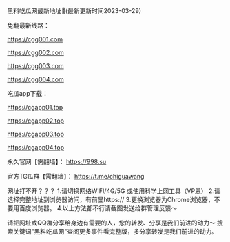 黑料吃瓜网最新地址👋(最新更新时间2023-03-29)

免翻最新线路： 

https://cgg001.com

https://cgg002.com

https://cgg003.com

https://cgg004.com

吃瓜app下载：

https://cgapp01.top

https://cgapp02.top

https://cgapp03.top

https://cgapp04.top

永久官网【需翻墙】： https://998.su

官方TG瓜群【需翻墙】： https://t.me/chiguawang

网址打不开？？？ 1.请切换网络WIFI/4G/5G 或使用科学上网工具（VP恩） 2.请选择完整地址到浏览器访问，有前显https:// 3.更换浏览器为Chrome浏览器，不要用百度浏览器。 4.以上方法都不行请截图发送给群管理反馈～

请把网址或QQ群分享给身边有需要的人，您的转发、分享是我们前进的动力～ 搜索关键词"黑料吃瓜网"查阅更多事件看完整版，多分享转发是我们前进的动力。




<!--
**chiguabot/chiguabot** is a ✨ _special_ ✨ repository because its `README.md` (this file) appears on your GitHub profile.

Here are some ideas to get you started:

- 🔭 I’m currently working on ...
- 🌱 I’m currently learning ...
- 👯 I’m looking to collaborate on ...
- 🤔 I’m looking for help with ...
- 💬 Ask me about ...
- 📫 How to reach me: ...
- 😄 Pronouns: ...
- ⚡ Fun fact: ...
-->
